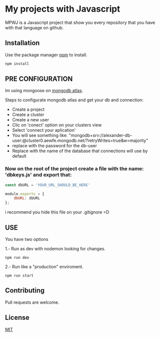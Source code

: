 # My projects with Javascript

MPWJ is a Javascript project that show you every repository that you have with that language on github.

## Installation

Use the package manager [npm](https://www.npmjs.com/) to install.

```bash
npm install
```

## PRE CONFIGURATION
Im using mongoose on [mongodb atlas](https://cloud.mongodb.com/).

Steps to configurate mongodb atlas and get your db and connection: 
  - Create a project
  - Create a cluster
  - Create a new user
  - Clic on 'conect' option on your clusters view
  - Select 'connect your aplication'
  - You will see something like: "mongodb+srv://alexander-db-user:<password>@cluster0.aewfe.mongodb.net/<dbname>?retryWrites=true&w=majority"
  - replace <password> with the password for the db-user
  - Replace <dbname> with the name of the database that connections will use by default
  
### Now on the root of the project create a file with the name: 'dbkeys.js' and export that: 

```javascript
const dbURL = 'YOUR_URL_SHOULD_BE_HERE'

module.exports = {
    dbURL: dbURL
};
```
i recommend you hide this file on your .gitignore =D 

## USE

You have two options

1.- Run as dev with nodemon looking for changes.

```npm
npm run dev
```
2.- Run like a "production" enviroment.
```npm
npm run start
```

## Contributing
Pull requests are welcome.


## License
[MIT](https://choosealicense.com/licenses/mit/)
